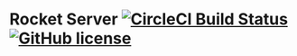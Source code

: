 # Rocket Server [![CircleCI Build Status](https://circleci.com/gh/circleci/circleci-docs.svg?style=shield)](https://circleci.com/gh/rocket-science-inc/rocket-server) [![GitHub license](https://img.shields.io/badge/license-MIT-blue.svg)](https://raw.githubusercontent.com/rocket-science-inc/rocket-server/master/LICENSE)

